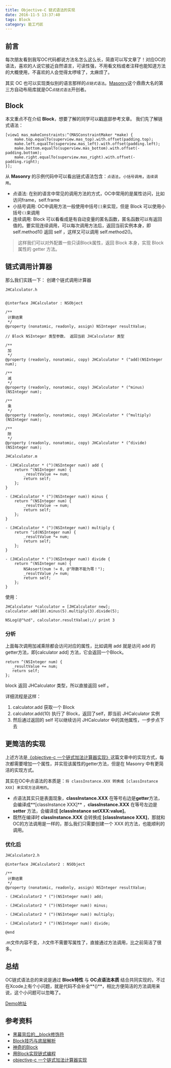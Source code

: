 ```yaml
---
title: Objective-C 链式语法的实现
date: 2016-11-5 13:37:40
tags: Block
category: 能工巧匠
---
```


## 前言
每次朋友看到我写OC代码都说方法名怎么这么长，简直可以写文章了！对应OC的语法，喜欢的人说它接近自然语言，可读性强，不用看文档或者注释也能知道方法的大概使用，不喜欢的人会觉得太啰嗦了，太麻烦了。

其实 OC 也可以实现类似别的语言那样的`点链式语法`。[Masonry](https://github.com/SnapKit/Masonry)这个鼎鼎大名的第三方自动布局库就是OC`点链式语法`开创者。

## Block
本文重点不在介绍 **Block**，想要了解的同学可以戳底部参考文章。
我们先了解链式语法：

```objc
[view1 mas_makeConstraints:^(MASConstraintMaker *make) {
    make.top.equalTo(superview.mas_top).with.offset(padding.top);
    make.left.equalTo(superview.mas_left).with.offset(padding.left);
    make.bottom.equalTo(superview.mas_bottom).with.offset(-padding.bottom);
    make.right.equalTo(superview.mas_right).with.offset(-padding.right);
}];
```

从 **Masonry** 的示例代码中可以看出链式语法包含：`点语法`，`小括号调用`，`连续调用`。

- 点语法: 在别的语言中常见的调用方法的方式，OC中常用的是属性访问，比如访问frame，self.frame
- 小括号调用: OC中调用方法一般使用中括号`[]`来实现，但是 Block 可以使用小括号`()`来调用
- 连续调用: Block 可以看看成是有自动变量的匿名函数，匿名函数可以有返回值的。要实现连续调用，可以每次调用方法后，返回当前实例本身，即 self.method1() 返回 self ，这样又可以调用 self.method2()。

> 这样我们可以对外配置一些只读Block属性，返回 Block 本身，实现 Block 属性的 getter 方法。

## 链式调用计算器
那么我们实践一下：
创建个链式调用计算器

`JHCalculator.h`
```objc

@interface JHCalculator : NSObject

/**
 计算结果
 */
@property (nonatomic, readonly, assign) NSInteger resultValue;

// Block NSInteger 类型参数， 返回当前 JHCalculator 类型

/**
 加
 */
@property (readonly, nonatomic, copy) JHCalculator * (^add)(NSInteger num);

/**
 减
 */
@property (readonly, nonatomic, copy) JHCalculator * (^minus)(NSInteger num);

/**
 乘
 */
@property (readonly, nonatomic, copy) JHCalculator * (^multiply)(NSInteger num);

/**
 除
 */
@property (readonly, nonatomic, copy) JHCalculator * (^divide)(NSInteger num);

```

`JHCalculator.m`

```objc
- (JHCalculator * (^)(NSInteger num)) add {
    return ^(NSInteger num) {
        _resultValue += num;
        return self;
    };
}

- (JHCalculator * (^)(NSInteger num)) minus {
    return ^(NSInteger num) {
        _resultValue -= num;
        return self;
    };
}

- (JHCalculator * (^)(NSInteger num)) multiply {
    return ^id(NSInteger num) {
        _resultValue *= num;
        return self;
    };
}

- (JHCalculator * (^)(NSInteger num)) divide {
    return ^(NSInteger num) {
        NSAssert(num != 0, @"除数不能为零！");
        _resultValue /= num;
        return self;
    };
}
```

使用：

```objc
JHCalculator *calculator = [JHCalculator new];
calculator.add(10).minus(5).multiply(3).divide(5);
    
NSLog(@"%zd", calculator.resultValue);// print 3
```

### 分析
上面每次调用加减乘除都会访问对应的属性，比如调用 add 就是访问 add 的getter方法，即[calculator add] 方法，它会返回一个Block。

```objc
return ^(NSInteger num) {
   _resultValue += num;
   return self;
};
```
block 返回 JHCalculator 类型，所以直接返回 self 。

详细流程是这样：
1. calculator.add 获取一个 Block
2. calculator.add(10) 执行了 Block，返回了self，即当前 JHCalculator 实例
3. 然后通过返回的 self 可以继续访问 JHCalculator 中的其他属性，一步步点下去

## 更简洁的实现
上述方法是[《objective-c 一个链式加法计算器实现》](http://www.cnblogs.com/longling2344/p/5126021.html)这篇文章中的实现方式，每次都需要增加一个属性，并实现该属性的getter方法，但是在 Masonry 中有更简洁的实现方式。

其实在OC中点语法的本质是：`将 classInstance.XXX 转换成 [classInstance XXX] 来实现方法调用的`。

* 点语法其实只是表面现象，**classInstance.XXX** 在等号右边是**getter**方法， 会编译成**[classInstance XXX]** ，**classInstance.XXX** 在等号左边是 **setter** 方法，会编译成 **[classInstance setXXX:value]**。
* 既然在编译时 **classInstance.XXX** 会转换成 **[classInstance XXX]**，那就和OC的方法调用是一样的，那么我们只需要创建一个 XXX 的方法，也能顺利的调用。

### 优化后
`JHCalculator2.h`

```objc
@interface JHCalculator2 : NSObject

/**
 计算结果
 */
@property (nonatomic, readonly, assign) NSInteger resultValue;

- (JHCalculator2 * (^)(NSInteger num)) add;

- (JHCalculator2 * (^)(NSInteger num)) minus;

- (JHCalculator2 * (^)(NSInteger num)) multiply;

- (JHCalculator2 * (^)(NSInteger num)) divide;

@end
```
.m文件内容不变，.h文件不需要写属性了，直接通过方法调用，比之前简洁了很多。

## 总结
OC链式语法总的来说是通过 **Block特性** 与 **OC点语法本质** 结合共同实现的，不过在Xcode上有个小问题，就是代码不会补全**()**，相比方便简洁的方法调用来说，这个小问题可以忽略了。

[Demo地址](https://github.com/piglikeYoung/BlockCalculator)

## 参考资料
* [黑幕背后的__block修饰符](http://chun.tips/blog/2014/11/13/hei-mu-bei-hou-de-blockxiu-shi-fu/)
* [Block技巧与底层解析](http://www.jianshu.com/p/51d04b7639f1)
* [神奇的Block](http://www.jianshu.com/p/4b1cfd7e6361)
* [用Block实现链式编程](http://www.tuicool.com/articles/qQJfYn3)
* [objective-c 一个链式加法计算器实现](http://www.cnblogs.com/longling2344/p/5126021.html)

